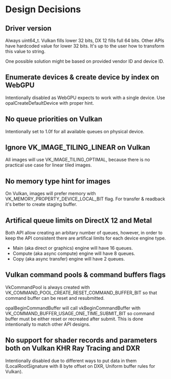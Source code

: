 # Design Decisions

## Driver version

Always uint64_t. Vulkan fills lower 32 bits, DX 12 fills full 64 bits. Other APIs have hardcoded value for lower 32 bits. It's up to the user how to transform this value to string.

One possible solution might be based on provided vendor ID and device ID.

## Enumerate devices & create device by index on WebGPU

Intentionally disabled as WebGPU expects to work with a single device. Use opalCreateDefaultDevice with proper hint.

## No queue priorities on Vulkan

Intentionally set to 1.0f for all available queues on physical device.

## Ignore VK_IMAGE_TILING_LINEAR on Vulkan

All images will use VK_IMAGE_TILING_OPTIMAL, because there is no practical use case for linear tiled images.

## No memory type hint for images

On Vulkan, images will prefer memory with VK_MEMORY_PROPERTY_DEVICE_LOCAL_BIT flag. For transfer & readback it's better to create staging buffer.

## Artifical queue limits on DirectX 12 and Metal

Both API allow creating an arbitary number of queues, however, in order to keep the API consistent there are artifical limits for each device engine type.

- Main (aka direct or graphics) engine will have 16 queues.
- Compute (aka async compute) engine will have 8 queues.
- Copy (aka async transfer) engine will have 2 queues.

## Vulkan command pools & command buffers flags

VkCommandPool is always created with VK_COMMAND_POOL_CREATE_RESET_COMMAND_BUFFER_BIT so that command buffer can be reset and resubmitted.

opalBeginCommandBuffer will call vkBeginCommandBuffer with VK_COMMAND_BUFFER_USAGE_ONE_TIME_SUBMIT_BIT so command buffer must be either reset or recreated after submit. This is done intentionally to match other API designs.

## No support for shader records and parameters both on Vulkan KHR Ray Tracing and DXR

Intentionally disabled due to different ways to put data in them (LocalRootSignature with 8 byte offset on DXR, Uniform buffer rules for Vulkan).
